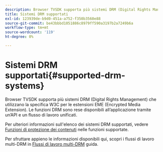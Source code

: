 ```yaml
---
description: Browser TVSDK supporta più sistemi DRM (Digital Rights Management) che utilizzano la specifica W3C per le estensioni EME (Encrypted Media Extension). Le funzioni DRM sono rese disponibili all’applicazione tramite un’API e un flusso di lavoro unificati.
title: Sistemi DRM supportati
exl-id: 123939de-b9d0-451a-a752-f350b3560e88
source-git-commit: be43bbbd1051886c8979ff590a3197b2a7249b6a
workflow-type: tm+mt
source-wordcount: '119'
ht-degree: 0%

---
```


# Sistemi DRM supportati{#supported-drm-systems}

Browser TVSDK supporta più sistemi DRM (Digital Rights Management) che utilizzano la specifica W3C per le estensioni EME (Encrypted Media Extension). Le funzioni DRM sono rese disponibili all’applicazione tramite un’API e un flusso di lavoro unificati.

Per ulteriori informazioni sull&#39;elenco dei sistemi DRM supportati, vedere [Funzioni di protezione dei contenuti](../../../release-notes/tvsdk-24-browser.md#table-hls-content-protection-features) nelle funzioni supportate.

Per sfruttare appieno le informazioni disponibili qui, scopri i flussi di lavoro multi-DRM in [Flussi di lavoro multi-DRM](https://helpx.adobe.com/content/dam/help/en/primetime/drm/drm_multi_drm_workflows.pdf) guida.

